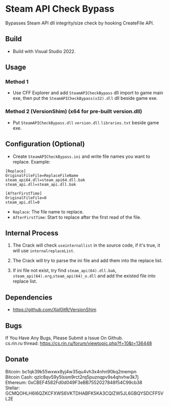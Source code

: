 # Steam API Check Bypass

Bypasses Steam API dll integrity/size check by hooking CreateFile API.

## Build

* Build with Visual Studio 2022.

## Usage

### Method 1

* Use CFF Explorer and add `SteamAPICheckBypass` dll import to game main exe, then put the `SteamAPICheckBypass(x32).dll` dll beside game exe.

### Method 2 (VersionShim) (x64 for pre-built version.dll)

* Put `SteamAPICheckBypass.dll` `version.dll` `libraries.txt` beside game exe.

## Configuration (Optional)

* Create `SteamAPICheckBypass.ini` and write file names you want to replace. Example:

```text
[Replace]
OriginalFileFile=ReplaceFileName
steam_api64.dll=steam_api64.dll.bak
steam_api.dll=steam_api.dll.bak

[AfterFirstTime]
OriginalFileFile=0
steam_api.dll=0
```

* `Replace`: The file name to replace.
* `AfterFirstTime`: Start to replace after the first read of the file.

## Internal Process

1. The Crack will check `useinternallist` in the source code, if it's true, it will use `internalreplaceList`.

2. The Crack will try to parse the ini file and add them into the replace list.

3. If ini file not exist, try find `steam_api(64).dll.bak`, `steam_api(64).org`,`steam_api(64)_o.dll` and add the existed file into replace list.

## Dependencies

* <https://github.com/Xpl0itR/VersionShim>

## Bugs

If You Have Any Bugs, Please Submit a Issue On Github.  
cs.rin.ru thread: <https://cs.rin.ru/forum/viewtopic.php?f=10&t=136448>

## Donate

Bitcoin: bc1qk39k55wxwx8yj4w35qu4vh3x4nhn90kq2mempn  
Bitcoin Cash: qzlc8qv59y5lssm9rct2rq5puznqpv9s4qhvhw3k7j  
Ethereum: 0xCBEF4582Fd0d049F3eBB7552027848f54C99cb38  
Stellar: GCMQOHLH6I6QZKCFXWS6VKTDHABFK5KA3CQIZW5JL6GBQYSDCFF5VL2E  
